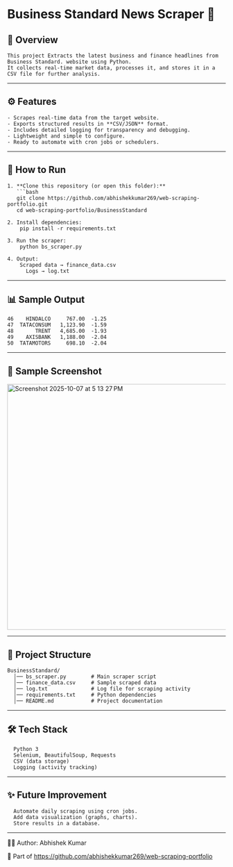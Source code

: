 # Business Standard News Scraper 📰

## 📌 Overview
    This project Extracts the latest business and finance headlines from Business Standard. website using Python.  
    It collects real-time market data, processes it, and stores it in a CSV file for further analysis.

---

## ⚙️ Features
    - Scrapes real-time data from the target website.  
    - Exports structured results in **CSV/JSON** format.  
    - Includes detailed logging for transparency and debugging.  
    - Lightweight and simple to configure.  
    - Ready to automate with cron jobs or schedulers.

---

## 🚀 How to Run

    1. **Clone this repository (or open this folder):**
       ```bash
       git clone https://github.com/abhishekkumar269/web-scraping-portfolio.git
       cd web-scraping-portfolio/BusinessStandard
    
    2. Install dependencies:
        pip install -r requirements.txt
    
    3. Run the scraper:
        python bs_scraper.py
    
    4. Output:
        Scraped data → finance_data.csv
          Logs → log.txt

---

## 📊 Sample Output

    46    HINDALCO     767.00  -1.25
    47  TATACONSUM   1,123.90  -1.59
    48       TRENT   4,685.00  -1.93
    49    AXISBANK   1,188.00  -2.04
    50  TATAMOTORS     698.10  -2.04
    

---
## 📸 Sample Screenshot

<img width="813" height="566" alt="Screenshot 2025-10-07 at 5 13 27 PM" src="https://github.com/user-attachments/assets/57736467-2f2e-4b9c-b3d8-a21d5ac4cf20" />


---
## 📂 Project Structure
      
    BusinessStandard/
      │── bs_scraper.py        # Main scraper script
      │── finance_data.csv     # Sample scraped data
      │── log.txt              # Log file for scraping activity
      │── requirements.txt     # Python dependencies
      │── README.md            # Project documentation
---

## 🛠️ Tech Stack

      Python 3
      Selenium, BeautifulSoup, Requests  
      CSV (data storage)
      Logging (activity tracking)

---
## ✨ Future Improvement

      Automate daily scraping using cron jobs.
      Add data visualization (graphs, charts).
      Store results in a database.

---
👨‍💻 Author: Abhishek Kumar

  🔗 Part of https://github.com/abhishekkumar269/web-scraping-portfolio
